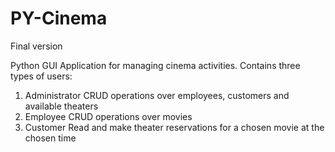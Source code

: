 # PY-Cinema
Final version

Python GUI Application for managing cinema activities. 
Contains three types of users:
1. Administrator
  CRUD operations over employees, customers and available theaters
2. Employee
  CRUD operations over movies
3. Customer
  Read and make theater reservations for a chosen movie at the chosen time 
